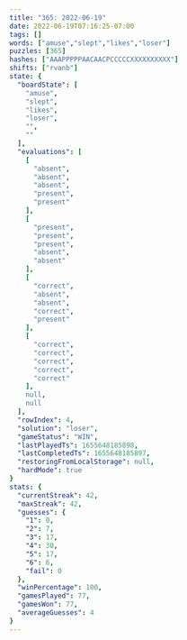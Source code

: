 ```yaml
---
title: "365: 2022-06-19"
date: 2022-06-19T07:16:25-07:00
tags: []
words: ["amuse","slept","likes","loser"]
puzzles: [365]
hashes: ["AAAPPPPPAACAACPCCCCCXXXXXXXXXX"]
shifts: ["rvanb"]
state: {
  "boardState": [
    "amuse",
    "slept",
    "likes",
    "loser",
    "",
    ""
  ],
  "evaluations": [
    [
      "absent",
      "absent",
      "absent",
      "present",
      "present"
    ],
    [
      "present",
      "present",
      "present",
      "absent",
      "absent"
    ],
    [
      "correct",
      "absent",
      "absent",
      "correct",
      "present"
    ],
    [
      "correct",
      "correct",
      "correct",
      "correct",
      "correct"
    ],
    null,
    null
  ],
  "rowIndex": 4,
  "solution": "loser",
  "gameStatus": "WIN",
  "lastPlayedTs": 1655648185898,
  "lastCompletedTs": 1655648185897,
  "restoringFromLocalStorage": null,
  "hardMode": true
}
stats: {
  "currentStreak": 42,
  "maxStreak": 42,
  "guesses": {
    "1": 0,
    "2": 7,
    "3": 17,
    "4": 30,
    "5": 17,
    "6": 6,
    "fail": 0
  },
  "winPercentage": 100,
  "gamesPlayed": 77,
  "gamesWon": 77,
  "averageGuesses": 4
}
---
```


<!-- more -->
